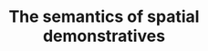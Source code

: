 ---
title: "The semantics of spatial demonstratives"
description: "Spatial demonstratives (words like 'this' and 'that') are thought to map onto a distinction between near and far space. Yet, when people are asked to pair a noun with a demonstrative without any spatial context, choices tend to be non-random. Over a number of large-scale online experiments, I investigated which semantic features of a referent determine which demonstrative people tend to use to refer to it.  \n
Using PCA and multilevel linear modeling, we found that demonstrative choice is systematically influenced by a range of factors including manipulability, valence, and potential for motion. Importantly, the resulting experimental paradigm (the 'demonstrative choice task') has been used across a number of languages displaying consistent results, and it is currently being used in follow-up studies to investigate whether linguistic behavior in the demonstrative choice task can be used as predictor of personality and clinical traits.  \n
Studies from my PhD using this paradigm have been published in [PlosOne](https://journals.plos.org/plosone/article?id=10.1371/journal.pone.0210333), [Frontiers in Psychology](https://www.frontiersin.org/articles/10.3389/fpsyg.2020.00629/full), and [Language and Cognition](https://doi.org/10.1017/langcog.2021.11), and two more are currently in progress."
#repo: ""
tags: ["semantics", "spatial cognition", "language", "research methods"]
weight: 10
draft: false
---